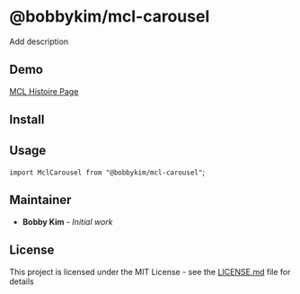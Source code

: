 # @bobbykim/mcl-carousel

Add description

## Demo

[MCL Histoire Page](https://manguito-component-library.vercel.app/story/{%story-link%})

## Install

## Usage

`import MclCarousel from "@bobbykim/mcl-carousel"`;

## Maintainer

- **Bobby Kim** - _Initial work_

## License

This project is licensed under the MIT License - see the [LICENSE.md](./LICENSE.md) file for details
